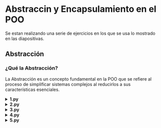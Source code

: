 # Abstraccin y Encapsulamiento en el POO
Se estan realizando una serie de ejercicios en los que se usa lo mostrado en las diapositivas.

## Abstracción
### ¿Qué la Abstracción?
La Abstracción es un concepto fundamental en la POO que se refiere al proceso de simplificar sistemas complejos al reducirlos a sus características esenciales.

<details>
  <summary><b>1.py</b></summary>
  <img src="./assets/1.png" alt="1.py">
</details>

<details>
  <summary><b>2.py</b></summary>
  <img src="./assets/2.png" alt="2.py">
</details>

<details>
  <summary><b>3.py</b></summary>
  <img src="./assets/3.png" alt="3.py">
</details>

<details>
  <summary><b>4.py</b></summary>
  <img src="./assets/4.png" alt="4.py">
</details>

<details>
  <summary><b>5.py</b></summary>
  <img src="./assets/5.png" alt="5.py">
</details>